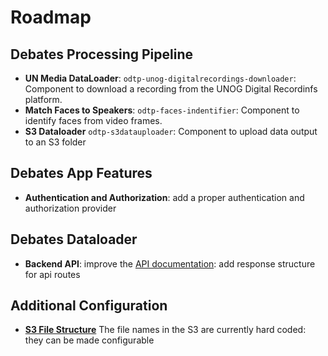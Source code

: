 # Roadmap

## Debates Processing Pipeline

- **UN Media DataLoader**: `odtp-unog-digitalrecordings-downloader`: Component to download a recording from the UNOG Digital Recordinfs platform.
- **Match Faces to Speakers**: `odtp-faces-indentifier`: Component to identify faces from video frames.
- **S3 Dataloader** `odtp-s3datauploader`: Component to upload data output to an S3 folder

## Debates App Features

- **Authentication and Authorization**: add a proper authentication and authorization provider

## Debates Dataloader

- **Backend API**: improve the [API documentation](../architecture/api.md): add response structure for api routes

## Additional Configuration

- [**S3 File Structure**](../architecture/processing.md) The file names in the S3 are currently hard coded: they can be made configurable
